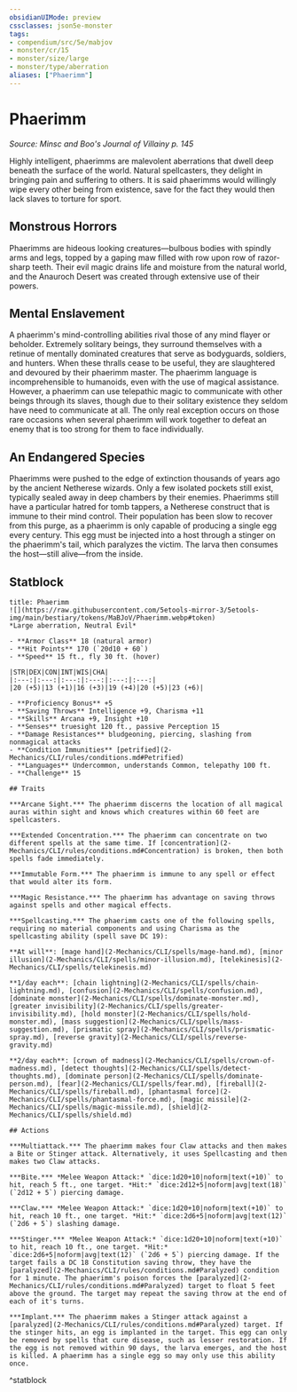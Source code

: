 ```yaml
---
obsidianUIMode: preview
cssclasses: json5e-monster
tags:
- compendium/src/5e/mabjov
- monster/cr/15
- monster/size/large
- monster/type/aberration
aliases: ["Phaerimm"]
---
```

# Phaerimm
*Source: Minsc and Boo's Journal of Villainy p. 145*  

Highly intelligent, phaerimms are malevolent aberrations that dwell deep beneath the surface of the world. Natural spellcasters, they delight in bringing pain and suffering to others. It is said phaerimms would willingly wipe every other being from existence, save for the fact they would then lack slaves to torture for sport.

## Monstrous Horrors

Phaerimms are hideous looking creatures—bulbous bodies with spindly arms and legs, topped by a gaping maw filled with row upon row of razor-sharp teeth. Their evil magic drains life and moisture from the natural world, and the Anauroch Desert was created through extensive use of their powers.

## Mental Enslavement

A phaerimm's mind-controlling abilities rival those of any mind flayer or beholder. Extremely solitary beings, they surround themselves with a retinue of mentally dominated creatures that serve as bodyguards, soldiers, and hunters. When these thralls cease to be useful, they are slaughtered and devoured by their phaerimm master. The phaerimm language is incomprehensible to humanoids, even with the use of magical assistance. However, a phaerimm can use telepathic magic to communicate with other beings through its slaves, though due to their solitary existence they seldom have need to communicate at all. The only real exception occurs on those rare occasions when several phaerimm will work together to defeat an enemy that is too strong for them to face individually.

## An Endangered Species

Phaerimms were pushed to the edge of extinction thousands of years ago by the ancient Netherese wizards. Only a few isolated pockets still exist, typically sealed away in deep chambers by their enemies. Phaerimms still have a particular hatred for tomb tappers, a Netherese construct that is immune to their mind control. Their population has been slow to recover from this purge, as a phaerimm is only capable of producing a single egg every century. This egg must be injected into a host through a stinger on the phaerimm's tail, which paralyzes the victim. The larva then consumes the host—still alive—from the inside.

## Statblock

```ad-statblock
title: Phaerimm
![](https://raw.githubusercontent.com/5etools-mirror-3/5etools-img/main/bestiary/tokens/MaBJoV/Phaerimm.webp#token)
*Large aberration, Neutral Evil*

- **Armor Class** 18 (natural armor)
- **Hit Points** 170 (`20d10 + 60`)
- **Speed** 15 ft., fly 30 ft. (hover)

|STR|DEX|CON|INT|WIS|CHA|
|:---:|:---:|:---:|:---:|:---:|:---:|
|20 (+5)|13 (+1)|16 (+3)|19 (+4)|20 (+5)|23 (+6)|

- **Proficiency Bonus** +5
- **Saving Throws** Intelligence +9, Charisma +11
- **Skills** Arcana +9, Insight +10
- **Senses** truesight 120 ft., passive Perception 15
- **Damage Resistances** bludgeoning, piercing, slashing from nonmagical attacks
- **Condition Immunities** [petrified](2-Mechanics/CLI/rules/conditions.md#Petrified)
- **Languages** Undercommon, understands Common, telepathy 100 ft.
- **Challenge** 15

## Traits

***Arcane Sight.*** The phaerimm discerns the location of all magical auras within sight and knows which creatures within 60 feet are spellcasters.

***Extended Concentration.*** The phaerimm can concentrate on two different spells at the same time. If [concentration](2-Mechanics/CLI/rules/conditions.md#Concentration) is broken, then both spells fade immediately.

***Immutable Form.*** The phaerimm is immune to any spell or effect that would alter its form.

***Magic Resistance.*** The phaerimm has advantage on saving throws against spells and other magical effects.

***Spellcasting.*** The phaerimm casts one of the following spells, requiring no material components and using Charisma as the spellcasting ability (spell save DC 19):

**At will**: [mage hand](2-Mechanics/CLI/spells/mage-hand.md), [minor illusion](2-Mechanics/CLI/spells/minor-illusion.md), [telekinesis](2-Mechanics/CLI/spells/telekinesis.md)

**1/day each**: [chain lightning](2-Mechanics/CLI/spells/chain-lightning.md), [confusion](2-Mechanics/CLI/spells/confusion.md), [dominate monster](2-Mechanics/CLI/spells/dominate-monster.md), [greater invisibility](2-Mechanics/CLI/spells/greater-invisibility.md), [hold monster](2-Mechanics/CLI/spells/hold-monster.md), [mass suggestion](2-Mechanics/CLI/spells/mass-suggestion.md), [prismatic spray](2-Mechanics/CLI/spells/prismatic-spray.md), [reverse gravity](2-Mechanics/CLI/spells/reverse-gravity.md)

**2/day each**: [crown of madness](2-Mechanics/CLI/spells/crown-of-madness.md), [detect thoughts](2-Mechanics/CLI/spells/detect-thoughts.md), [dominate person](2-Mechanics/CLI/spells/dominate-person.md), [fear](2-Mechanics/CLI/spells/fear.md), [fireball](2-Mechanics/CLI/spells/fireball.md), [phantasmal force](2-Mechanics/CLI/spells/phantasmal-force.md), [magic missile](2-Mechanics/CLI/spells/magic-missile.md), [shield](2-Mechanics/CLI/spells/shield.md)

## Actions

***Multiattack.*** The phaerimm makes four Claw attacks and then makes a Bite or Stinger attack. Alternatively, it uses Spellcasting and then makes two Claw attacks.

***Bite.*** *Melee Weapon Attack:* `dice:1d20+10|noform|text(+10)` to hit, reach 5 ft., one target. *Hit:* `dice:2d12+5|noform|avg|text(18)` (`2d12 + 5`) piercing damage.

***Claw.*** *Melee Weapon Attack:* `dice:1d20+10|noform|text(+10)` to hit, reach 10 ft., one target. *Hit:* `dice:2d6+5|noform|avg|text(12)` (`2d6 + 5`) slashing damage.

***Stinger.*** *Melee Weapon Attack:* `dice:1d20+10|noform|text(+10)` to hit, reach 10 ft., one target. *Hit:* `dice:2d6+5|noform|avg|text(12)` (`2d6 + 5`) piercing damage. If the target fails a DC 18 Constitution saving throw, they have the [paralyzed](2-Mechanics/CLI/rules/conditions.md#Paralyzed) condition for 1 minute. The phaerimm's poison forces the [paralyzed](2-Mechanics/CLI/rules/conditions.md#Paralyzed) target to float 5 feet above the ground. The target may repeat the saving throw at the end of each of it's turns.

***Implant.*** The phaerimm makes a Stinger attack against a [paralyzed](2-Mechanics/CLI/rules/conditions.md#Paralyzed) target. If the stinger hits, an egg is implanted in the target. This egg can only be removed by spells that cure disease, such as lesser restoration. If the egg is not removed within 90 days, the larva emerges, and the host is killed. A phaerimm has a single egg so may only use this ability once.
```
^statblock